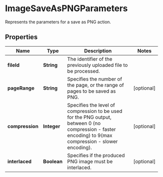 

# ImageSaveAsPNGParameters

Represents the parameters for a save as PNG action.
## Properties

Name | Type | Description | Notes
------------ | ------------- | ------------- | -------------
**fileId** | **String** | The identifier of the previously uploaded file to be processed. | 
**pageRange** | **String** | Specifies the number of the page, or the range of pages to be saved as PNG. |  [optional]
**compression** | **Integer** | Specifies the level of compression to be used for the PNG output, between 0 (no compression - faster encoding) to 9(max compression - slower encoding). |  [optional]
**interlaced** | **Boolean** | Specifies if the produced PNG image must be interlaced. |  [optional]



